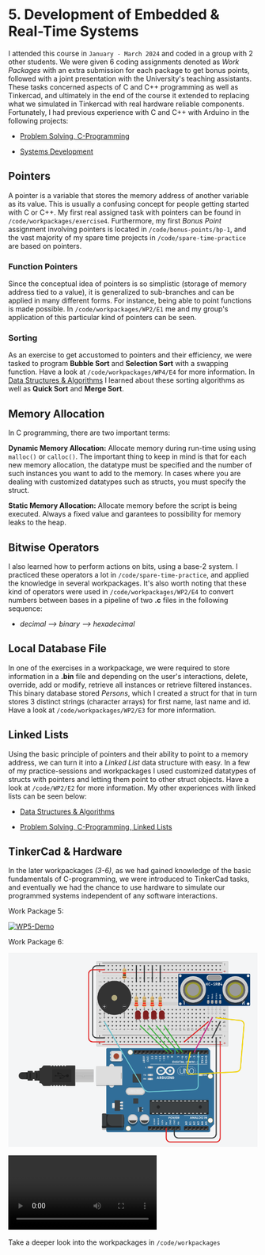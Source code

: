 # 5. Development of Embedded & Real-Time Systems

I attended this course in `January - March 2024` and coded in a group with 2 other students. We were given 6 coding assignments denoted as *Work Packages* with an extra submission for each package to get bonus points, followed with a joint presentation with the University's teaching assistants. These tasks concerned aspects of C and C++ programming as well as Tinkercad, and ultimately in the end of the course it extended to replacing what we simulated in Tinkercad with real hardware reliable components. Fortunately, I had previous experience with C and C++ with Arduino in the following projects:

- [Problem Solving, C-Programming](https://gitlab.com/jex-projects/mrjex/-/tree/main/problem-solving/3.%20C-Programming?ref_type=heads)

- [Systems Development](https://gitlab.com/jex-projects/mrjex/-/tree/main/projects/1.%20courses/year-1/7.%20Systems%20Development/WioPlay/seeed-wio-terminal/WioPlay?ref_type=heads)


## Pointers

A pointer is a variable that stores the memory address of another variable as its value. This is usually a confusing concept for people getting started with C or C++. My first real assigned task with pointers can be found in `/code/workpackages/exercise4`. Furthermore, my first *Bonus Point* assignment involving pointers is located in `/code/bonus-points/bp-1`, and the vast majority of my spare time projects in `/code/spare-time-practice` are based on pointers.

### Function Pointers

Since the conceptual idea of pointers is so simplistic (storage of memory address tied to a value), it is generalized to sub-branches and can be applied in many different forms. For instance, being able to point functions is made possible. In `/code/workpackages/WP2/E1` me and my group's application of this particular kind of pointers can be seen.

### Sorting

As an exercise to get accustomed to pointers and their efficiency, we were tasked to program **Bubble Sort** and **Selection Sort** with a swapping function. Have a look at `/code/workpackages/WP4/E4` for more information. In [Data Structures & Algorithms](https://gitlab.com/jex-projects/mrjex/-/tree/main/projects/1.%20courses/year-1/5.%20Data%20Structures%20&%20Algorithms?ref_type=heads) I learned about these sorting algorithms as well as **Quick Sort** and **Merge Sort**.


## Memory Allocation

In C programming, there are two important terms:

**Dynamic Memory Allocation:** Allocate memory during run-time using using `malloc()` or `calloc()`. The important thing to keep in mind is that for each new memory allocation, the datatype must be specified and the number of such instances you want to add to the memory. In cases where you are dealing with customized datatypes such as structs, you must specify the struct.

**Static Memory Allocation:** Allocate memory before the script is being executed. Always a fixed value and garantees to possibility for memory leaks to the heap.


## Bitwise Operators

I also learned how to perform actions on bits, using a base-2 system. I practiced these operators a lot in `/code/spare-time-practice`, and applied the knowledge in several workpackages. It's also worth noting that these kind of operators were used in `/code/workpackages/WP2/E4` to convert numbers between bases in a pipeline of two **.c** files in the following sequence:

- *decimal --> binary --> hexadecimal*


## Local Database File

In one of the exercises in a workpackage, we were required to store information in a **.bin** file and depending on the user's interactions, delete, override, add or modify, retrieve all instances or retrieve filtered instances. This binary database stored *Persons*, which I created a struct for that in turn stores 3 distinct strings (character arrays) for first name, last name and id. Have a look at `/code/workpackages/WP2/E3` for more information.


## Linked Lists

Using the basic principle of pointers and their ability to point to a memory address, we can turn it into a *Linked List* data structure with easy. In a few of my practice-sessions and workpackages I used customized datatypes of structs with pointers and letting them point to other struct objects. Have a look at `/code/WP2/E2` for more information. My other experiences with linked lists can be seen below:

- [Data Structures & Algorithms](https://gitlab.com/jex-projects/mrjex/-/tree/main/projects/1.%20courses/year-1/5.%20Data%20Structures%20&%20Algorithms?ref_type=heads)

- [Problem Solving, C-Programming, Linked Lists](https://gitlab.com/jex-projects/mrjex/-/tree/main/problem-solving/3.%20C-Programming/linked-lists?ref_type=heads)


## TinkerCad & Hardware

In the later workpackages *(3-6)*, as we had gained knowledge of the basic fundamentals of C-programming, we were introduced to TinkerCad tasks, and eventually we had the chance to use hardware to simulate our programmed systems independent of any software interactions.

Work Package 5:

[![WP5-Demo](https://img.youtube.com/vi/cBz7y6pFOdA/maxresdefault.jpg)](https://www.youtube.com/watch?v=cBz7y6pFOdA)



Work Package 6:

![wp-6-picture](code/workpackages/WP6/E2/E2_circuit.png)

![wp-6-demo](code/workpackages/WP6/E2/E2_demo.mp4)

Take a deeper look into the workpackages in `/code/workpackages`
